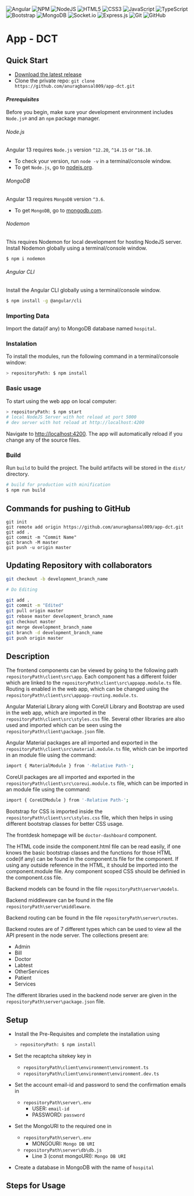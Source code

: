 ![Angular](https://img.shields.io/badge/angular-%23DD0031.svg?style=for-the-badge&logo=angular&logoColor=white) 
![NPM](https://img.shields.io/badge/NPM-%23000000.svg?style=for-the-badge&logo=npm&logoColor=white)
![NodeJS](https://img.shields.io/badge/node.js-6DA55F?style=for-the-badge&logo=node.js&logoColor=white)
![HTML5](https://img.shields.io/badge/html5-%23E34F26.svg?style=for-the-badge&logo=html5&logoColor=white)
![CSS3](https://img.shields.io/badge/css3-%231572B6.svg?style=for-the-badge&logo=css3&logoColor=white)
![JavaScript](https://img.shields.io/badge/javascript-%23323330.svg?style=for-the-badge&logo=javascript&logoColor=%23F7DF1E)
![TypeScript](https://img.shields.io/badge/typescript-%23007ACC.svg?style=for-the-badge&logo=typescript&logoColor=white)
![Bootstrap](https://img.shields.io/badge/bootstrap-%23563D7C.svg?style=for-the-badge&logo=bootstrap&logoColor=white)
![MongoDB](https://img.shields.io/badge/MongoDB-%234ea94b.svg?style=for-the-badge&logo=mongodb&logoColor=white)
![Socket.io](https://img.shields.io/badge/Socket.io-black?style=for-the-badge&logo=socket.io&badgeColor=010101)
![Express.js](https://img.shields.io/badge/express.js-%23404d59.svg?style=for-the-badge&logo=express&logoColor=%2361DAFB)
![Git](https://img.shields.io/badge/git-%23F05033.svg?style=for-the-badge&logo=git&logoColor=white)
![GitHub](https://img.shields.io/badge/github-%23121011.svg?style=for-the-badge&logo=github&logoColor=white)

# App - DCT

## Quick Start

- [Download the latest release](https://github.com/anuragbansal009/app-dct)
- Clone the private repo: `git clone https://github.com/anuragbansal009/app-dct.git`

#### <i>Prerequisites</i>
Before you begin, make sure your development environment includes `Node.js®` and an `npm` package manager.

###### Node.js
Angular 13 requires `Node.js` version `^12.20`, `^14.15` or `^16.10`.

- To check your version, run `node -v` in a terminal/console window.
- To get `Node.js`, go to [nodejs.org](https://nodejs.org/).

###### MongoDB
Angular 13 requires `MongoDB` version `^3.6`.

- To get `MongoDB`, go to [mongodb.com](https://mongodb.com/).

###### Nodemon
This requires Nodemon for local development for hosting NodeJS server.
Install Nodemon globally using a terminal/console window.
```bash
$ npm i nodemon
```

###### Angular CLI
Install the Angular CLI globally using a terminal/console window.
```bash
$ npm install -g @angular/cli
```

### Importing Data
Import the data(if any) to MongoDB database named `hospital`.

### Instalation
To install the modules, run the following command in a terminal/console window:
```bash
> repositoryPath: $ npm install
```

### Basic usage
To start using the web app on local computer:
```bash
> repositoryPath: $ npm start
# local NodeJS Server with hot reload at port 5000
# dev server with hot reload at http://localhost:4200
```

Navigate to [http://localhost:4200](http://localhost:4200). The app will automatically reload if you change any of the source files.

### Build

Run `build` to build the project. The build artifacts will be stored in the `dist/` directory.

```bash
# build for production with minification
$ npm run build
```
## Commands for pushing to GitHub
```
git init
git remote add origin https://github.com/anuragbansal009/app-dct.git
git add .
git commit -m "Commit Name"
git branch -M master
git push -u origin master
```

## Updating Repository with collaborators

```bash
git checkout -b development_branch_name

# Do Editing

git add .
git commit -m "Edited"
git pull origin master
git rebase master development_branch_name
git checkout master
git merge development_branch_name
git branch -d development_branch_name
git push origin master
```

## Description
The frontend components can be viewed by going to the following path `repositoryPath\client\src\app`. Each component has a different folder which are linked to the `repositoryPath\client\src\appapp.module.ts` file. Routing is enabled in the web app, which can be changed using the `repositoryPath\client\src\appapp-routing.module.ts`.

Angular Material Library along with CoreUI Library and Bootstrap are used in the web app, which are imported in the `repositoryPath\client\src\styles.css` file. Several other libraries are also used and imported which can be seen using the `repositoryPath\client\package.json` file.

Angular Material packages are all imported and exported in the `repositoryPath\client\src\material.module.ts` file, which can be imported in an module file using the command:
```bash
import { MaterialModule } from '-Relative Path-';
```

CoreUI packages are all imported and exported in the `repositoryPath\client\src\coreui.module.ts` file, which can be imported in an module file using the command:
```bash
import { CoreUIModule } from '-Relative Path-';
```

Bootstrap for CSS is imported inside the `repositoryPath\client\src\styles.css` file, which then helps in using different bootstrap classes for better CSS usage.

The frontdesk homepage will be `doctor-dashboard` component. 

The HTML code inside the component.html file can be read easily, if one knows the basic bootstrap classes and the functions for those HTML code(if any) can be found in the component.ts file for the component. If using any outside reference in the HTML, it should be imported into the component.module file. Any component scoped CSS should be definied in the component.css file.

Backend models can be found in the file `repositoryPath\server\models`.

Backend middleware can be found in the file `repositoryPath\server\middleware`.

Backend routing can be found in the file `repositoryPath\server\routes`.

Backend routes are of 7 different types which can be used to view all the API present in the node server. The collections present are:
* Admin
* Bill
* Doctor
* Labtest
* OtherServices
* Patient
* Services

The different libraries used in the backend node server are given in the `repositoryPath\server\package.json` file.

## Setup
* Install the Pre-Requisites and complete the installation using 
    ```bash
    > repositoryPath: $ npm install
    ```

* Set the recaptcha sitekey key in 
    * `repositoryPath\client\environment\environment.ts`
    * `repositoryPath\client\environment\environment.dev.ts`

* Set the account email-id and password to send the confirmation emails in 
    * `repositoryPath\server\.env`
        * USER: `email-id`
        * PASSWORD: `password`
        
* Set the MongoURI to the required one in
    * `repositoryPath\server\.env`
        * MONGOURI: `Mongo DB URI`
    * `repositoryPath\server\db\db.js`
        * Line 3 (const mongoURI): `Mongo DB URI`

* Create a database in MongoDB with the name of `hospital`

## Steps for Usage
